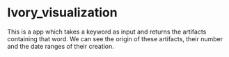 # Ivory_visualization
This is a app which takes a keyword as input and returns the artifacts containing that word. We can see the origin of these artifacts, their number and the date ranges of their creation.
